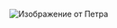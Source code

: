 ![Изображение от Петра](https://s.zefirka.net/images/2016-12-01/krasivye-pejzazhi-kanady/krasivye-pejzazhi-kanady-23.jpg)
